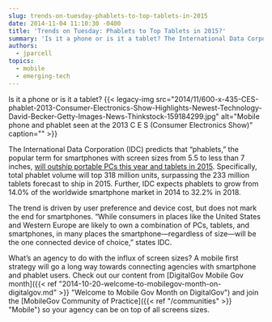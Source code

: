 ```yaml
---
slug: trends-on-tuesday-phablets-to-top-tablets-in-2015
date: 2014-11-04 11:10:30 -0400
title: 'Trends on Tuesday: Phablets to Top Tablets in 2015?'
summary: 'Is it a phone or is it a tablet? The International Data Corporation (IDC) predicts that &#8220;phablets,&#8221; the popular term for smartphones with screen sizes from 5.5 to less than 7 inches, will outship portable PCs this year and tablets in 2015. Specifically, total phablet volume will top 318 million units, surpassing the 233 million'
authors:
  - jparcell
topics:
  - mobile
  - emerging-tech
---
```


Is it a phone or is it a tablet? {{< legacy-img src="2014/11/600-x-435-CES-phablet-2013-Consumer-Electronics-Show-Highlights-Newest-Technology-David-Becker-Getty-Images-News-Thinkstock-159184299.jpg" alt="Mobile phone and phablet seen at the 2013 C E S (Consumer Electronics Show)" caption="" >}}

The International Data Corporation (IDC) predicts that &#8220;phablets,&#8221; the popular term for smartphones with screen sizes from 5.5 to less than 7 inches, [will outship portable PCs this year and tablets in 2015](http://www.idc.com/getdoc.jsp?containerId=prUS25077914). Specifically, total phablet volume will top 318 million units, surpassing the 233 million tablets forecast to ship in 2015. Further, IDC expects phablets to grow from 14.0% of the worldwide smartphone market in 2014 to 32.2% in 2018.

The trend is driven by user preference and device cost, but does not mark the end for smartphones. &#8220;While consumers in places like the United States and Western Europe are likely to own a combination of PCs, tablets, and smartphones, in many places the smartphone—regardless of size—will be the one connected device of choice,&#8221; states IDC.

What&#8217;s an agency to do with the influx of screen sizes? A mobile first strategy will go a long way towards connecting agencies with smartphone and phablet users. Check out our content from [DigitalGov Mobile Gov month]({{< ref "2014-10-20-welcome-to-mobilegov-month-on-digitalgov.md" >}} "Welcome to Mobile Gov Month on DigitalGov") and join the [MobileGov Community of Practice]({{< ref "/communities" >}} "Mobile") so your agency can be on top of all screens sizes.
